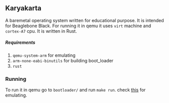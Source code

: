 ## Karyakarta

A baremetal operating system written for educational purpose. It is intended for Beaglebone Black.
For running it in qemu it uses `virt` machine and `cortex-A7` cpu.
It is written in Rust.

##### Requirements 
1. `qemu-system-arm` for emulating
2. `arm-none-eabi-binutils` for building boot_loader
3. `rust`

### Running
To run it in qemu go to `bootloader/` and run `make run`. check [this](bootloader/Readme.md) for emulating.

